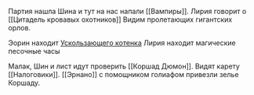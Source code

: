 Партия нашла Шина и тут на нас напали [[Вампиры]]. Лирия говорит о 
[[Цитадель кровавых охотников]] 
Видим пролетающих гигантских орлов. 

Эорин находит  [Ускользающего котенка](Ускользающий_зверь.md)
Лирия находит магические песочные часы

Малак, Шин и лист идут проверить [[Коршад Дюмон]]. Видят карету [[Налоговики]]. 
[[Эрнано]] с помощником голиафом привезли зелье Коршаду.





